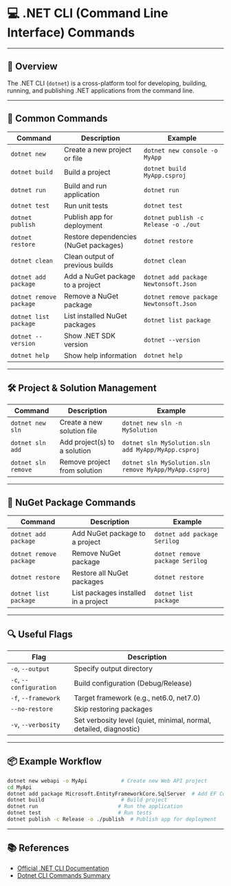 # 💻 .NET CLI (Command Line Interface) Commands

---

## 📌 Overview

The .NET CLI (`dotnet`) is a cross-platform tool for developing, building, running, and publishing .NET applications from the command line.

---

## 🔧 Common Commands

| Command                     | Description                                           | Example                              |
|-----------------------------|-------------------------------------------------------|-------------------------------------|
| `dotnet new`                | Create a new project or file                           | `dotnet new console -o MyApp`       |
| `dotnet build`              | Build a project                                        | `dotnet build MyApp.csproj`         |
| `dotnet run`                | Build and run application                             | `dotnet run`                        |
| `dotnet test`               | Run unit tests                                        | `dotnet test`                      |
| `dotnet publish`            | Publish app for deployment                            | `dotnet publish -c Release -o ./out` |
| `dotnet restore`            | Restore dependencies (NuGet packages)                | `dotnet restore`                   |
| `dotnet clean`              | Clean output of previous builds                       | `dotnet clean`                     |
| `dotnet add package`        | Add a NuGet package to a project                      | `dotnet add package Newtonsoft.Json` |
| `dotnet remove package`     | Remove a NuGet package                                | `dotnet remove package Newtonsoft.Json` |
| `dotnet list package`       | List installed NuGet packages                          | `dotnet list package`              |
| `dotnet --version`          | Show .NET SDK version                                 | `dotnet --version`                 |
| `dotnet help`               | Show help information                                 | `dotnet help`                     |

---

## 🛠 Project & Solution Management

| Command                     | Description                                           | Example                              |
|-----------------------------|-------------------------------------------------------|-------------------------------------|
| `dotnet new sln`            | Create a new solution file                            | `dotnet new sln -n MySolution`      |
| `dotnet sln add`            | Add project(s) to a solution                          | `dotnet sln MySolution.sln add MyApp/MyApp.csproj` |
| `dotnet sln remove`         | Remove project from solution                          | `dotnet sln MySolution.sln remove MyApp/MyApp.csproj` |

---

## 🧰 NuGet Package Commands

| Command                     | Description                                           | Example                              |
|-----------------------------|-------------------------------------------------------|-------------------------------------|
| `dotnet add package`        | Add NuGet package to a project                        | `dotnet add package Serilog`        |
| `dotnet remove package`     | Remove NuGet package                                  | `dotnet remove package Serilog`     |
| `dotnet restore`            | Restore all NuGet packages                            | `dotnet restore`                    |
| `dotnet list package`       | List packages installed in a project                  | `dotnet list package`               |

---

## 🔍 Useful Flags

| Flag              | Description                                    |
|-------------------|------------------------------------------------|
| `-o`, `--output`  | Specify output directory                        |
| `-c`, `--configuration` | Build configuration (Debug/Release)       |
| `-f`, `--framework`| Target framework (e.g., net6.0, net7.0)        |
| `--no-restore`    | Skip restoring packages                         |
| `-v`, `--verbosity`| Set verbosity level (quiet, minimal, normal, detailed, diagnostic) |

---

## 📦 Example Workflow

```bash
dotnet new webapi -o MyApi           # Create new Web API project
cd MyApi
dotnet add package Microsoft.EntityFrameworkCore.SqlServer  # Add EF Core package
dotnet build                         # Build project
dotnet run                          # Run the application
dotnet test                         # Run tests
dotnet publish -c Release -o ./publish  # Publish app for deployment
```

---

## 📚 References

- [Official .NET CLI Documentation](https://learn.microsoft.com/en-us/dotnet/core/tools/)
- [Dotnet CLI Commands Summary](https://docs.microsoft.com/en-us/dotnet/core/tools/dotnet)
